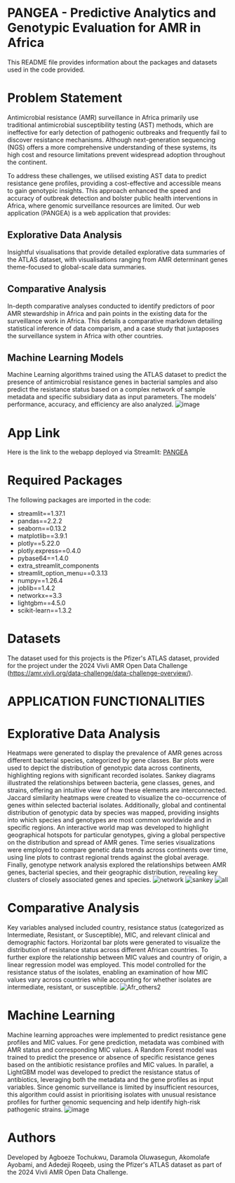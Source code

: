 # PANGEA - Predictive Analytics and Genotypic Evaluation for AMR in Africa
This README file provides information about the packages and datasets used in the code provided.

# Problem Statement
Antimicrobial resistance (AMR) surveillance in Africa primarily use traditional antimicrobial susceptibility testing (AST) methods, which are ineffective for early detection of pathogenic outbreaks and frequently fail to discover resistance mechanisms. Although next-generation sequencing (NGS) offers a more comprehensive understanding of these systems, its high cost and resource limitations prevent widespread adoption throughout the continent.


To address these challenges, we utilised existing AST data to predict resistance gene profiles, providing a cost-effective and accessible means to gain genotypic insights. This approach enhanced the speed and accuracy of outbreak detection and bolster public health interventions in Africa, where genomic surveillance resources are limited. Our web application (PANGEA) is a web application that provides:
## Explorative Data Analysis
Insightful visualisations that provide detailed explorative data summaries of the ATLAS dataset, with visualisations ranging from AMR determinant genes theme-focused to global-scale data summaries.
## Comparative Analysis
In-depth comparative analyses conducted to identify predictors of poor AMR stewardship in Africa and pain points in the existing data for the surveillance work in Africa. This details a comparative markdown detailing statistical inference of data comparism, and a case study that juxtaposes the surveillance system in Africa with other countries.
## Machine Learning Models
Machine Learning algorithms trained using the ATLAS dataset to predict the presence of antimicrobial resistance genes in bacterial samples and also predict the resistance status based on a complex network of sample metadata and specific subsidiary data as input parameters. The models' performance, accuracy, and efficiency are also analyzed.
![image](https://github.com/user-attachments/assets/d8901181-1be1-497d-8148-a11d4e18b8fa)

# App Link
Here is the link to the webapp deployed via Streamlit: [PANGEA](https://pangea-amr.streamlit.app/)

# Required Packages
The following packages are imported in the code:
- streamlit==1.37.1
- pandas==2.2.2
- seaborn==0.13.2
- matplotlib==3.9.1
- plotly==5.22.0
- plotly.express==0.4.0
- pybase64==1.4.0
- extra_streamlit_components
- streamlit_option_menu==0.3.13
- numpy==1.26.4
- joblib==1.4.2
- networkx==3.3
- lightgbm==4.5.0
- scikit-learn==1.3.2

# Datasets
The dataset used for this projects is the Pfizer's ATLAS dataset, provided for the project under the 2024 Vivli AMR Open Data Challenge (https://amr.vivli.org/data-challenge/data-challenge-overview/).

# APPLICATION FUNCTIONALITIES
# Explorative Data Analysis
Heatmaps were generated to display the prevalence of AMR genes across different bacterial species, categorized by gene classes. Bar plots were used to depict the distribution of genotypic data across continents, highlighting regions with significant recorded isolates. Sankey diagrams illustrated the relationships between bacteria, gene classes, genes, and strains, offering an intuitive view of how these elements are interconnected. Jaccard similarity heatmaps were created to visualize the co-occurrence of genes within selected bacterial isolates. Additionally, global and continental distribution of genotypic data by species was mapped, providing insights into which species and genotypes are most common worldwide and in specific regions. An interactive world map was developed to highlight geographical hotspots for particular genotypes, giving a global perspective on the distribution and spread of AMR genes. Time series visualizations were employed to compare genetic data trends across continents over time, using line plots to contrast regional trends against the global average. Finally, genotype network analysis explored the relationships between AMR genes, bacterial species, and their geographic distribution, revealing key clusters of closely associated genes and species.
![network](https://github.com/user-attachments/assets/412cdd50-2f02-4f1c-b13d-d8c788f74bb1)
![sankey](https://github.com/user-attachments/assets/85c3cbdd-8251-4f69-a19d-0ca2649ebe50)
![all](https://github.com/user-attachments/assets/40d4ff2e-1e1d-43b4-b774-b7b642e49d12)

# Comparative Analysis
Key variables analysed included country, resistance status (categorized as Intermediate, Resistant, or Susceptible), MIC, and relevant clinical and demographic factors. Horizontal bar plots were generated to visualize the distribution of resistance status across different African countries. To further explore the relationship between MIC values and country of origin, a linear regression model was employed. This model controlled for the resistance status of the isolates, enabling an examination of how MIC values vary across countries while accounting for whether isolates are intermediate, resistant, or susceptible.
![Afr_others2](https://github.com/user-attachments/assets/ff0fd351-428d-4bb0-8651-b02904580dfc)

# Machine Learning
Machine learning approaches were implemented to predict resistance gene profiles and MIC values. For gene prediction, metadata was combined with AMR status and corresponding MIC values. A Random Forest model was trained to predict the presence or absence of specific resistance genes based on the antibiotic resistance profiles and MIC values. In parallel, a LightGBM model was developed to predict the resistance status of antibiotics, leveraging both the metadata and the gene profiles as input variables.  Since genomic surveillance is limited by insufficient resources, this algorithm could assist in prioritising isolates with unusual resistance profiles for further genomic sequencing and help identify high-risk pathogenic strains.
![image](https://github.com/user-attachments/assets/b435019b-8b83-4143-b8bd-89ac62f48e3a)

# **Authors**
Developed by Agboeze Tochukwu, Daramola Oluwasegun, Akomolafe Ayobami, and Adedeji Roqeeb, using the Pfizer's ATLAS dataset as part of the 2024 Vivli AMR Open Data Challenge.


